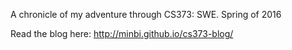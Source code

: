 A chronicle of my adventure through CS373: SWE.
Spring of 2016

Read the blog here: http://minbi.github.io/cs373-blog/